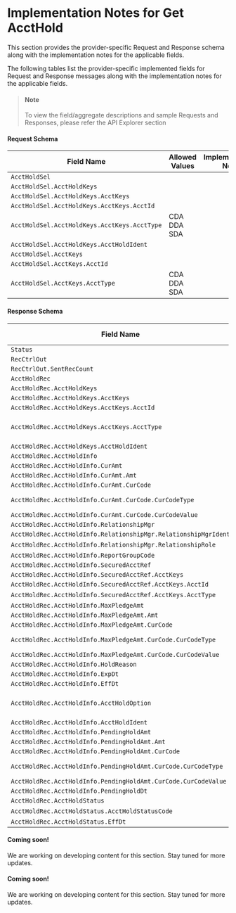 # Implementation Notes for Get AcctHold
This section provides the provider-specific Request and Response schema along with the implementation notes for the applicable fields.
<!-- 
type: tab 
titles: Premier, Signature, Cleartouch, 
-->


The following tables list the provider-specific implemented fields for Request and Response messages along with the implementation notes for the applicable fields. 


<!-- theme: info -->
> #### Note
> 
> To view the field/aggregate descriptions and sample Requests and Responses, please refer the API Explorer section


#### Request Schema
|Field Name|Allowed Values|Implementation Note|
|----|----|----|
|`AcctHoldSel`|||
|`AcctHoldSel.AcctHoldKeys`|||
|`AcctHoldSel.AcctHoldKeys.AcctKeys`|||
|`AcctHoldSel.AcctHoldKeys.AcctKeys.AcctId`|||
|`AcctHoldSel.AcctHoldKeys.AcctKeys.AcctType`|CDA<br>DDA<br>SDA||
|`AcctHoldSel.AcctHoldKeys.AcctHoldIdent`|||
|`AcctHoldSel.AcctKeys`|||
|`AcctHoldSel.AcctKeys.AcctId`|||
|`AcctHoldSel.AcctKeys.AcctType`|CDA<br>DDA<br>SDA||
#### Response Schema
|Field Name|Allowed Values|Implementation Note|
|----|----|----|
|`Status`|| |
|`RecCtrlOut`|||
|`RecCtrlOut.SentRecCount`|||
|`AcctHoldRec`|||
|`AcctHoldRec.AcctHoldKeys`|||
|`AcctHoldRec.AcctHoldKeys.AcctKeys`|||
|`AcctHoldRec.AcctHoldKeys.AcctKeys.AcctId`|||
|`AcctHoldRec.AcctHoldKeys.AcctKeys.AcctType`|CDA<br>DDA<br>SDA||
|`AcctHoldRec.AcctHoldKeys.AcctHoldIdent`|||
|`AcctHoldRec.AcctHoldInfo`|||
|`AcctHoldRec.AcctHoldInfo.CurAmt`|||
|`AcctHoldRec.AcctHoldInfo.CurAmt.Amt`|||
|`AcctHoldRec.AcctHoldInfo.CurAmt.CurCode`|||
|`AcctHoldRec.AcctHoldInfo.CurAmt.CurCode.CurCodeType`|ISO4217-Alpha||
|`AcctHoldRec.AcctHoldInfo.CurAmt.CurCode.CurCodeValue`|||
|`AcctHoldRec.AcctHoldInfo.RelationshipMgr`|||
|`AcctHoldRec.AcctHoldInfo.RelationshipMgr.RelationshipMgrIdent`|||
|`AcctHoldRec.AcctHoldInfo.RelationshipMgr.RelationshipRole`|Officer||
|`AcctHoldRec.AcctHoldInfo.ReportGroupCode`|||
|`AcctHoldRec.AcctHoldInfo.SecuredAcctRef`|||
|`AcctHoldRec.AcctHoldInfo.SecuredAcctRef.AcctKeys`|||
|`AcctHoldRec.AcctHoldInfo.SecuredAcctRef.AcctKeys.AcctId`|||
|`AcctHoldRec.AcctHoldInfo.SecuredAcctRef.AcctKeys.AcctType`|LOAN||
|`AcctHoldRec.AcctHoldInfo.MaxPledgeAmt`|||
|`AcctHoldRec.AcctHoldInfo.MaxPledgeAmt.Amt`|||
|`AcctHoldRec.AcctHoldInfo.MaxPledgeAmt.CurCode`|||
|`AcctHoldRec.AcctHoldInfo.MaxPledgeAmt.CurCode.CurCodeType`|ISO4217-Alpha||
|`AcctHoldRec.AcctHoldInfo.MaxPledgeAmt.CurCode.CurCodeValue`|||
|`AcctHoldRec.AcctHoldInfo.HoldReason`|||
|`AcctHoldRec.AcctHoldInfo.ExpDt`|||
|`AcctHoldRec.AcctHoldInfo.EffDt`|||
|`AcctHoldRec.AcctHoldInfo.AcctHoldOption`|FixedAmt<br>AvailBal<br>LedgerBal||
|`AcctHoldRec.AcctHoldInfo.AcctHoldIdent`|||
|`AcctHoldRec.AcctHoldInfo.PendingHoldAmt`|||
|`AcctHoldRec.AcctHoldInfo.PendingHoldAmt.Amt`|||
|`AcctHoldRec.AcctHoldInfo.PendingHoldAmt.CurCode`|||
|`AcctHoldRec.AcctHoldInfo.PendingHoldAmt.CurCode.CurCodeType`|ISO4217-Alpha||
|`AcctHoldRec.AcctHoldInfo.PendingHoldAmt.CurCode.CurCodeValue`|||
|`AcctHoldRec.AcctHoldInfo.PendingHoldDt`|||
|`AcctHoldRec.AcctHoldStatus`|||
|`AcctHoldRec.AcctHoldStatus.AcctHoldStatusCode`|Valid||
|`AcctHoldRec.AcctHoldStatus.EffDt`|||
<!-- type: tab -->


#### Coming soon!
We are working on developing content for this section. Stay tuned for more updates. 


<!-- type: tab -->


#### Coming soon!
We are working on developing content for this section. Stay tuned for more updates. 


<!-- type: tab-end -->
